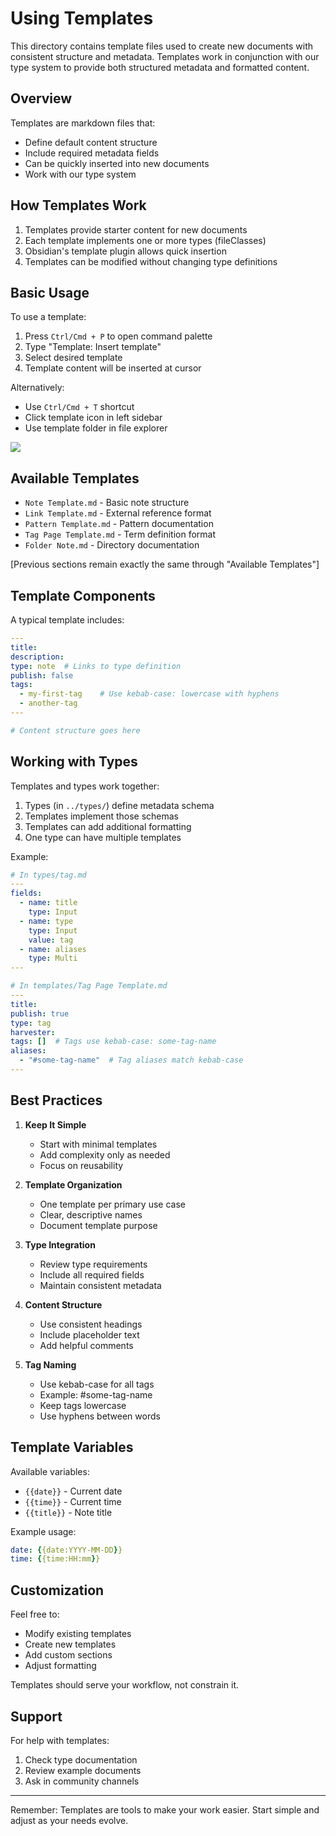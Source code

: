 # Using Templates

This directory contains template files used to create new documents with consistent structure and metadata. Templates work in conjunction with our type system to provide both structured metadata and formatted content.

## Overview

Templates are markdown files that:
- Define default content structure
- Include required metadata fields
- Can be quickly inserted into new documents
- Work with our type system

## How Templates Work

1. Templates provide starter content for new documents
2. Each template implements one or more types (fileClasses)
3. Obsidian's template plugin allows quick insertion
4. Templates can be modified without changing type definitions

## Basic Usage

To use a template:
1. Press `Ctrl/Cmd + P` to open command palette
2. Type "Template: Insert template"
3. Select desired template
4. Template content will be inserted at cursor

Alternatively:
- Use `Ctrl/Cmd + T` shortcut
- Click template icon in left sidebar
- Use template folder in file explorer

![](https://youtu.be/b-TJYCrYOWQ)

## Available Templates

- `Note Template.md` - Basic note structure
- `Link Template.md` - External reference format
- `Pattern Template.md` - Pattern documentation
- `Tag Page Template.md` - Term definition format
- `Folder Note.md` - Directory documentation

[Previous sections remain exactly the same through "Available Templates"]

## Template Components

A typical template includes:

```yaml
---
title: 
description: 
type: note  # Links to type definition
publish: false
tags:
  - my-first-tag    # Use kebab-case: lowercase with hyphens
  - another-tag
---

# Content structure goes here
```

## Working with Types

Templates and types work together:

1. Types (in `../types/`) define metadata schema
2. Templates implement those schemas
3. Templates can add additional formatting
4. One type can have multiple templates

Example:
```yaml
# In types/tag.md
---
fields:
  - name: title
    type: Input
  - name: type
    type: Input
    value: tag
  - name: aliases
    type: Multi
---

# In templates/Tag Page Template.md
---
title: 
publish: true
type: tag
harvester: 
tags: []  # Tags use kebab-case: some-tag-name
aliases:
  - "#some-tag-name"  # Tag aliases match kebab-case
---
```

## Best Practices

1. **Keep It Simple**
   - Start with minimal templates
   - Add complexity only as needed
   - Focus on reusability

2. **Template Organization**
   - One template per primary use case
   - Clear, descriptive names
   - Document template purpose

3. **Type Integration**
   - Review type requirements
   - Include all required fields
   - Maintain consistent metadata

4. **Content Structure**
   - Use consistent headings
   - Include placeholder text
   - Add helpful comments

5. **Tag Naming**
   - Use kebab-case for all tags
   - Example: #some-tag-name
   - Keep tags lowercase
   - Use hyphens between words

## Template Variables

Available variables:
- `{{date}}` - Current date
- `{{time}}` - Current time
- `{{title}}` - Note title

Example usage:
```yaml
date: {{date:YYYY-MM-DD}}
time: {{time:HH:mm}}
```

## Customization

Feel free to:
- Modify existing templates
- Create new templates
- Add custom sections
- Adjust formatting

Templates should serve your workflow, not constrain it.

## Support

For help with templates:
1. Check type documentation
2. Review example documents
3. Ask in community channels

---

Remember: Templates are tools to make your work easier. Start simple and adjust as your needs evolve.